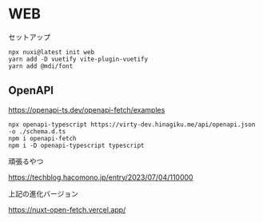 # WEB

セットアップ

```
npx nuxi@latest init web
yarn add -D vuetify vite-plugin-vuetify
yarn add @mdi/font
```

## OpenAPI

https://openapi-ts.dev/openapi-fetch/examples

```
npx openapi-typescript https://virty-dev.hinagiku.me/api/openapi.json -o ./schema.d.ts
npm i openapi-fetch
npm i -D openapi-typescript typescript
```

頑張るやつ

https://techblog.hacomono.jp/entry/2023/07/04/110000



上記の進化バージョン

https://nuxt-open-fetch.vercel.app/